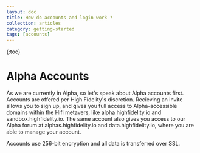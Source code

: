 ```yaml
---
layout: doc
title: How do accounts and login work ?
collection: articles
category: getting-started
tags: [accounts]
---
```


{:toc}

# Alpha Accounts

As we are currently in Alpha, so let's speak about Alpha accounts first. Accounts are offered per High Fidelity's discretion. Recieving an invite allows you to sign up, and gives you full access to Alpha-accessible domains within the Hifi metavers, like alpha.highfidelity.io and sandbox.highfidelity.io. The same account also gives you access to our Alpha forum at alphas.highfidelity.io and data.highfidelity.io, where you are able to manage your account.

Accounts use 256-bit encryption and all data is transferred over SSL.
